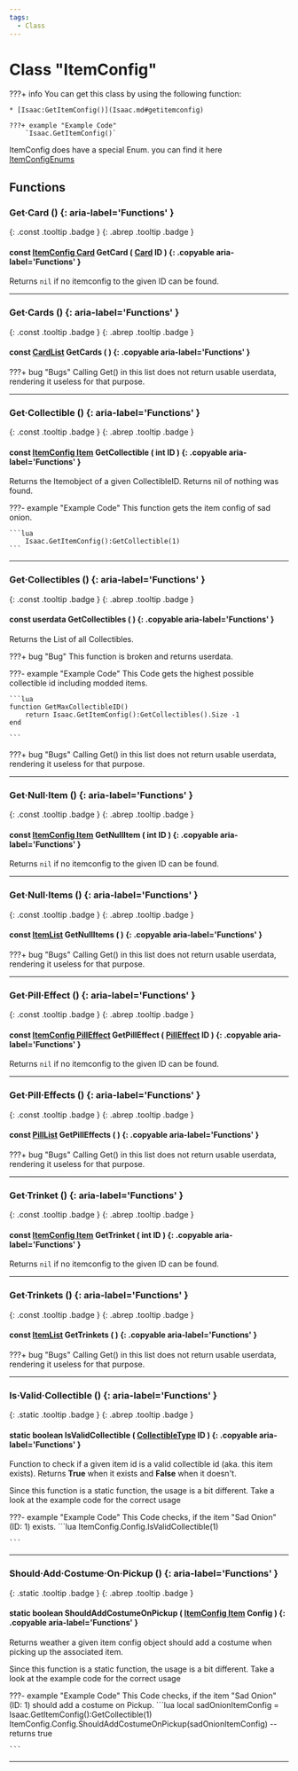 ```yaml
---
tags:
  - Class
---
```

# Class "ItemConfig"

???+ info
    You can get this class by using the following function:

    * [Isaac:GetItemConfig()](Isaac.md#getitemconfig)

    ???+ example "Example Code"
        `Isaac.GetItemConfig()`

ItemConfig does have a special Enum.  you can find it here [ItemConfigEnums](enums/ItemConfig.md)

## Functions
### Get·Card () {: aria-label='Functions' }
[ ](#){: .const .tooltip .badge } [ ](#){: .abrep .tooltip .badge }
#### const [ItemConfig Card](ItemConfig_Card.md) GetCard ( [Card](enums/Card.md) ID ) {: .copyable aria-label='Functions' }
Returns `nil` if no itemconfig to the given ID can be found.

___
### Get·Cards () {: aria-label='Functions' }
[ ](#){: .const .tooltip .badge } [ ](#){: .abrep .tooltip .badge }
#### const [CardList](CppContainer_Vector_CardConfigList.md) GetCards ( ) {: .copyable aria-label='Functions' }

???+ bug "Bugs"
    Calling Get() in this list does not return usable userdata, rendering it useless for that purpose.

___
### Get·Collectible () {: aria-label='Functions' }
[ ](#){: .const .tooltip .badge } [ ](#){: .abrep .tooltip .badge }
#### const [ItemConfig Item](ItemConfig_Item.md) GetCollectible ( int ID ) {: .copyable aria-label='Functions' }

Returns the Itemobject of a given CollectibleID. Returns nil of nothing was found.

???- example "Example Code"
    This function gets the item config of sad onion.

    ```lua
        Isaac.GetItemConfig():GetCollectible(1)
    ```
___
### Get·Collectibles () {: aria-label='Functions' }
[ ](#){: .const .tooltip .badge } [ ](#){: .abrep .tooltip .badge }
#### const userdata GetCollectibles ( ) {: .copyable aria-label='Functions' }

Returns the List of all Collectibles.

???+ bug "Bug"
    This function is broken and returns userdata.

???- example "Example Code"
    This Code gets the highest possible collectible id including modded items.

    ```lua
    function GetMaxCollectibleID()
        return Isaac.GetItemConfig():GetCollectibles().Size -1
    end

    ```


???+ bug "Bugs"
    Calling Get() in this list does not return usable userdata, rendering it useless for that purpose.
___
### Get·Null·Item () {: aria-label='Functions' }
[ ](#){: .const .tooltip .badge } [ ](#){: .abrep .tooltip .badge }
#### const [ItemConfig Item](ItemConfig_Item.md) GetNullItem ( int ID ) {: .copyable aria-label='Functions' }
Returns `nil` if no itemconfig to the given ID can be found.

___
### Get·Null·Items () {: aria-label='Functions' }
[ ](#){: .const .tooltip .badge } [ ](#){: .abrep .tooltip .badge }
#### const [ItemList](CppContainer_Vector_ItemConfigList.md) GetNullItems ( ) {: .copyable aria-label='Functions' }

???+ bug "Bugs"
    Calling Get() in this list does not return usable userdata, rendering it useless for that purpose.

___
### Get·Pill·Effect () {: aria-label='Functions' }
[ ](#){: .const .tooltip .badge } [ ](#){: .abrep .tooltip .badge }
#### const [ItemConfig PillEffect](ItemConfig_PillEffect.md) GetPillEffect ( [PillEffect](enums/PillEffect.md) ID ) {: .copyable aria-label='Functions' }
Returns `nil` if no itemconfig to the given ID can be found.

___
### Get·Pill·Effects () {: aria-label='Functions' }
[ ](#){: .const .tooltip .badge } [ ](#){: .abrep .tooltip .badge }
#### const [PillList](CppContainer_Vector_PillConfigList.md) GetPillEffects ( ) {: .copyable aria-label='Functions' }

???+ bug "Bugs"
    Calling Get() in this list does not return usable userdata, rendering it useless for that purpose.

___
### Get·Trinket () {: aria-label='Functions' }
[ ](#){: .const .tooltip .badge } [ ](#){: .abrep .tooltip .badge }
#### const [ItemConfig Item](ItemConfig_Item.md) GetTrinket ( int ID ) {: .copyable aria-label='Functions' }
Returns `nil` if no itemconfig to the given ID can be found.

___
### Get·Trinkets () {: aria-label='Functions' }
[ ](#){: .const .tooltip .badge } [ ](#){: .abrep .tooltip .badge }
#### const [ItemList](CppContainer_Vector_ItemConfigList.md) GetTrinkets ( ) {: .copyable aria-label='Functions' }

???+ bug "Bugs"
    Calling Get() in this list does not return usable userdata, rendering it useless for that purpose.

___
### Is·Valid·Collectible () {: aria-label='Functions' }
[ ](#){: .static .tooltip .badge } [ ](#){: .abrep .tooltip .badge }
#### static boolean IsValidCollectible ( [CollectibleType](enums/CollectibleType.md) ID ) {: .copyable aria-label='Functions' }

Function to check if a given item id is a valid collectible id (aka. this item exists). Returns **True** when it exists and **False** when it doesn't.

Since this function is a static function, the usage is a bit different. Take a look at the example code for the correct usage

???- example "Example Code"
    This Code checks, if the item "Sad Onion" (ID: 1) exists.
    ```lua
    ItemConfig.Config.IsValidCollectible(1)

    ```
___
### Should·Add·Costume·On·Pickup () {: aria-label='Functions' }
[ ](#){: .static .tooltip .badge } [ ](#){: .abrep .tooltip .badge }
#### static boolean ShouldAddCostumeOnPickup ( [ItemConfig Item](ItemConfig_Item.md) Config ) {: .copyable aria-label='Functions' }
Returns weather a given item config object should add a costume when picking up the associated item.

Since this function is a static function, the usage is a bit different. Take a look at the example code for the correct usage


???- example "Example Code"
    This Code checks, if the item "Sad Onion" (ID: 1) should add a costume on Pickup.
    ```lua
    local sadOnionItemConfig = Isaac.GetItemConfig():GetCollectible(1)
    ItemConfig.Config.ShouldAddCostumeOnPickup(sadOnionItemConfig) -- returns true

    ```
___
